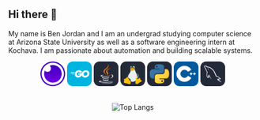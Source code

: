 ## Hi there 👋
My name is Ben Jordan and I am an undergrad studying computer science at Arizona State University as well as a software engineering intern at Kochava. I am passionate about automation and building scalable systems.


<div align="center">
    <img src="icons/Insomnia.svg" alt="Insomnia-icon" style="height:50px;width:50px;">
    <img src="icons/GoLang.svg" alt="GoLang-icon" style="height:50px;width:50px;">
    <img src="icons/Java-Dark.svg" alt="Java-icon" style="height:50px;width:50px;">
    <img src="icons/Linux-Dark.svg" alt="Linux-icon" style="height:50px;width:50px;">
    <img src="icons/Python-Dark.svg" alt="Python-icon" style="height:50px;width:50px;">
    <img src="icons/CPP.svg" alt="CPP-icon" style="height:50px;width:50px;">
    <img src="icons/MySQL-Dark.svg" alt="SQL icon" style="height:50px;width:50px;">
</div>
<br>
<div align="center">

![Top Langs](https://github-readme-stats.vercel.app/api/top-langs/?username=ben-codes-cmd&layout=compact&theme=transparent&hide=netlogo,processing)

</div>

